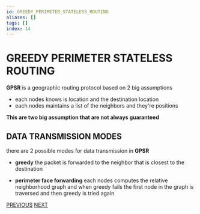 ```yaml
---
id: GREEDY_PERIMETER_STATELESS_ROUTING
aliases: []
tags: []
index: 14
---
```


# GREEDY PERIMETER STATELESS ROUTING

**GPSR** is a geographic routing protocol based on 2 big assumptions

- each nodes knows is location and the destination location
- each nodes maintains a list of the neighbors and they're positions

**This are two big assumption that are not always guaranteed**

## DATA TRANSMISSION MODES

there are 2 possible modes for data transmission in **GPSR**

- **greedy** the packet is forwarded to the neighbor that is closest to the destination

 - **perimeter face forwarding** each nodes computes the relative neighborhood graph and when greedy fails the first node in the graph is traversed and then greedy is tried again

[PREVIOUS](pages/manets/ADHOC_ON_DEMAND_DISTANCE_VECTOR.md) [NEXT](mobile_systems/pages/manets/TEMPORARY_ORDERED_ROUTING_ALGORITHM.md)
